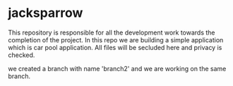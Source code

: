 # jacksparrow

This repository is responsible for all the development work towards the completion of the project. In this repo we are building a simple application which is car pool application. All files will be secluded here and privacy is checked.





we created a branch with name 'branch2' and we are working on the same branch.
